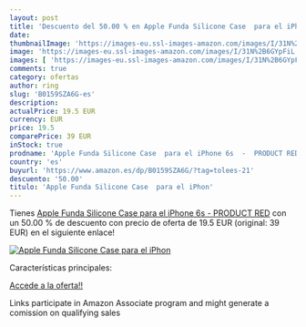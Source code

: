 ```yaml
---
layout: post
title: 'Descuento del 50.00 % en Apple Funda Silicone Case  para el iPhon'
date: 
thumbnailImage: 'https://images-eu.ssl-images-amazon.com/images/I/31N%2B6GYpFiL._SL200_.jpg'
image: 'https://images-eu.ssl-images-amazon.com/images/I/31N%2B6GYpFiL._SL200_.jpg'
images: [ 'https://images-eu.ssl-images-amazon.com/images/I/31N%2B6GYpFiL._SL200_.jpg' ]
comments: true
category: ofertas
author: ring
slug: 'B0159SZA6G-es'
description:
actualPrice: 19.5 EUR
currency: EUR
price: 19.5
comparePrice: 39 EUR
inStock: true
prodname: 'Apple Funda Silicone Case  para el iPhone 6s  -  PRODUCT RED'
country: 'es'
buyurl: 'https://www.amazon.es/dp/B0159SZA6G/?tag=tolees-21'
descuento: '50.00'
titulo: 'Apple Funda Silicone Case  para el iPhon'
---
```


Tienes [Apple Funda Silicone Case  para el iPhone 6s  -  PRODUCT RED](https://www.amazon.es/dp/B0159SZA6G/?tag=tolees-21) con un 50.00 % de descuento con precio de oferta de 19.5 EUR (original: 39 EUR) en el siguiente enlace!

[![Apple Funda Silicone Case  para el iPhon](https://images-eu.ssl-images-amazon.com/images/I/31N%2B6GYpFiL._SL200_.jpg)](https://www.amazon.es/dp/B0159SZA6G/?tag=tolees-21)

Características principales:


[Accede a la oferta!!](https://www.amazon.es/dp/B0159SZA6G/?tag=tolees-21)

Links participate in Amazon Associate program and might generate a comission on qualifying sales


